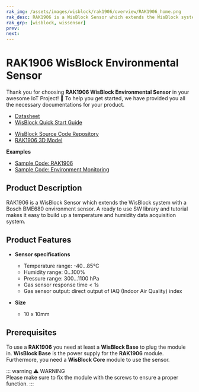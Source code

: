 ```yaml
---
rak_img: /assets/images/wisblock/rak1906/overview/RAK1906_home.png
rak_desc: RAK1906 is a WisBlock Sensor which extends the WisBlock system with a Bosch BME680 environment sensor. A ready to use SW library and tutorial makes it easy to build up a temperature and humidity data acquisition system.
rak_grp: [wisblock, wissensor]
prev: 
next: 
---
```



# RAK1906 WisBlock Environmental Sensor

Thank you for choosing **RAK1906 WisBlock Environmental Sensor** in your awesome IoT Project! 🎉 To help you get started, we have provided you all the necessary documentations for your product.

* [Datasheet](../Datasheet/)
* <a href="../../Quickstart/" target="_blank">WisBlock Quick Start Guide</a>
<!---* [WisBlock Quick Start Guide](../../Quickstart/)-->
* [WisBlock Source Code Repository](https://github.com/RAKWireless/WisBlock/)
* [RAK1906 3D Model](https://downloads.rakwireless.com/LoRa/WisBlock/WisBlock-3D/pwb-rak190x.stp)

**Examples**
* [Sample Code: RAK1906](https://github.com/RAKWireless/WisBlock/tree/master/examples/sensors/RAK1906_Environment_BEM680)
* [Sample Code: Environment Monitoring](https://github.com/RAKWireless/WisBlock/tree/master/examples/solutions/Environment_Monitoring)

## Product Description

RAK1906 is a WisBlock Sensor which extends the WisBlock system with a Bosch BME680 environment sensor. A ready to use SW library and tutorial makes it easy to build up a temperature and humidity data acquisition system.

## Product Features

* **Sensor specifications**
    * Temperature range: -40…85°C
    * Humidity range: 0…100%
    * Pressure range: 300...1100 hPa
    * Gas sensor response time < 1s
    * Gas sensor output: direct output of IAQ (Indoor Air Quality) index
  
* **Size**
    * 10 x 10mm

## Prerequisites

To use a **RAK1906** you need at least a **WisBlock Base** to plug the module in. **WisBlock Base** is the power supply for the **RAK1906** module. Furthermore, you need a **WisBlock Core** module to use the sensor.

::: warning ⚠️ WARNING    
Please make sure to fix the module with the screws to ensure a proper function.
:::